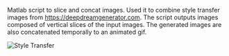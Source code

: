 Matlab script to slice and concat images. Used it to combine style transfer images from https://deepdreamgenerator.com. The script outputs images composed of vertical slices of the input images. The generated images are also concatenated temporally to an animated gif.

![Style Transfer](anim.gif)
